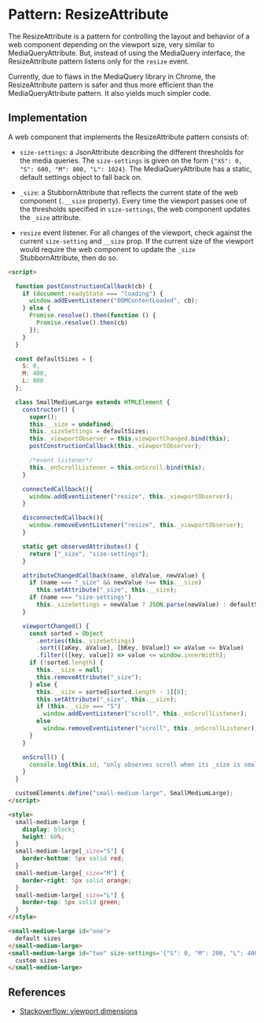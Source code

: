 # Pattern: ResizeAttribute

The ResizeAttribute is a pattern for controlling the layout and behavior of a web component 
depending on the viewport size, very similar to MediaQueryAttribute. But, instead of using
the MediaQuery interface, the ResizeAttribute pattern listens only for the `resize` event.

Currently, due to flaws in the MediaQuery library in Chrome, the ResizeAttribute pattern is safer 
and thus more efficient than the MediaQueryAttribute pattern. It also yields much simpler code.

## Implementation

A web component that implements the ResizeAttribute pattern consists of:

 * `size-settings`: a JsonAttribute describing the different thresholds for the media queries.
   The `size-settings` is given on the form `{"XS": 0, "S": 600, "M": 800, "L": 1024}`.
   The MediaQueryAttribute has a static, default settings object to fall back on.

 * `_size`: a StubbornAttribute that reflects the current state of the web component 
   (`.__size` property). Every time the viewport passes one of the thresholds specified in 
   `size-settings`, the web component updates the `_size` attribute.

 * `resize` event listener. For all changes of the viewport, check against the current `size-setting`
   and `__size` prop. If the current size of the viewport would require the web component to update the
   `_size` StubbornAttribute, then do so.
   
<code-demo src="demo/ResizeSmallMediumLarge.html"></code-demo>

```html
<script>

  function postConstructionCallback(cb) {
    if (document.readyState === "loading") {
      window.addEventListener("DOMContentLoaded", cb);
    } else {
      Promise.resolve().then(function () {
        Promise.resolve().then(cb)
      });
    }
  }

  const defaultSizes = {
    S: 0,
    M: 400,
    L: 800
  };

  class SmallMediumLarge extends HTMLElement {
    constructor() {
      super();
      this.__size = undefined;
      this._sizeSettings = defaultSizes;
      this._viewportObserver = this.viewportChanged.bind(this);
      postConstructionCallback(this._viewportObserver);

      /*event listener*/
      this._onScrollListener = this.onScroll.bind(this);
    }

    connectedCallback(){
      window.addEventListener("resize", this._viewportObserver);
    }

    disconnectedCallback(){
      window.removeEventListener("resize", this._viewportObserver);
    }

    static get observedAttributes() {
      return ["_size", "size-settings"];
    }

    attributeChangedCallback(name, oldValue, newValue) {
      if (name === "_size" && newValue !== this.__size)
        this.setAttribute("_size", this.__size);
      if (name === "size-settings")
        this._sizeSettings = newValue ? JSON.parse(newValue) : defaultSizes;
    }

    viewportChanged() {
      const sorted = Object
        .entries(this._sizeSettings)
        .sort(([aKey, aValue], [bKey, bValue]) => aValue <= bValue)
        .filter(([key, value]) => value <= window.innerWidth);
      if (!sorted.length) {
        this.__size = null;
        this.removeAttribute("_size");
      } else {
        this.__size = sorted[sorted.length - 1][0];
        this.setAttribute("_size", this.__size);
        if (this.__size === "S")
          window.addEventListener("scroll", this._onScrollListener);
        else
          window.removeEventListener("scroll", this._onScrollListener);
      }
    }

    onScroll() {
      console.log(this.id, "only observes scroll when its _size is small");
    }
  }

  customElements.define("small-medium-large", SmallMediumLarge);
</script>

<style>
  small-medium-large {
    display: block;
    height: 60%;
  }
  small-medium-large[_size="S"] {
    border-bottom: 5px solid red;
  }
  small-medium-large[_size="M"] {
    border-right: 5px solid orange;
  }
  small-medium-large[_size="L"] {
    border-top: 5px solid green;
  }
</style>

<small-medium-large id="one">
  default sizes
</small-medium-large>
<small-medium-large id="two" size-settings='{"S": 0, "M": 200, "L": 400}'>
  custom sizes
</small-medium-large>
```   

## References

 * [Stackoverflow: viewport dimensions](https://stackoverflow.com/questions/1248081/get-the-browser-viewport-dimensions-with-javascript#answer-8876069)
